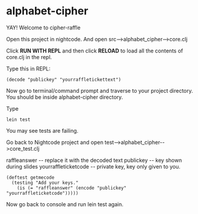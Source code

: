 # alphabet-cipher

YAY! Welcome to cipher-raffle

Open this project in nightcode. And open src-->alphabet_cipher-->core.clj

Click **RUN WITH REPL** and then click **RELOAD** to load all the contents of core.clj in the repl.

Type this in REPL:
```
(decode "publickey" "yourraffletickettext")

```

Now go to terminal/command prompt and traverse to your project directory. You should be inside alphabet-cipher directory.

Type 

```
lein test
```

You may see tests are failing.

Go back to Nightcode project and open test-->alphabet_cipher-->core_test.clj

raffleanswer -- replace it with the decoded text
publickey -- key shown during slides
yourraffleticketcode -- private key, key only given to you.
```
(deftest getmecode
  (testing "Add your keys."
    (is (= "raffleanswer" (encode "publickey" "yourraffleticketcode")))))
```

Now go back to console and run lein test again.



